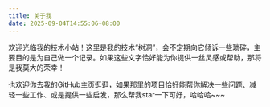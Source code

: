 ```yaml
---
title: 关于我
date: 2025-09-04T14:55:06+08:00
---
```


欢迎光临我的技术小站！这里是我的技术“树洞”，会不定期向它倾诉一些琐碎，主要目的是为自己做一个记录。如果这些文字恰好能为你提供一丝灵感或帮助，那将是我莫大的荣幸！

也欢迎你去我的GitHub主页逛逛，如果那里的项目恰好能帮你解决一些问题、减轻一些工作、或是提供一些启发，那么帮我star一下可好，哈哈哈~~~